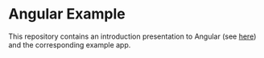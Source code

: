 # Angular Example

This repository contains an introduction presentation to Angular (see [here](/Angular%20Einführung.pptx)) and the corresponding example app.
